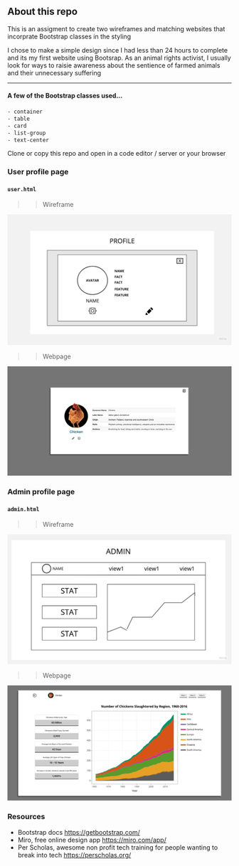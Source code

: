 ## About this repo

This is an assigment to create two wireframes and matching websites that incorprate Bootstrap classes in the styling

I chose to make a simple design since I had less than 24 hours to complete and its my first website using Bootsrap. As an animal rights activist, I usually look for ways to raisie awareness about the sentience of farmed animals and their unnecessary suffering

----

#### A few of the Bootstrap classes used...
```
- container
- table
- card
- list-group
- text-center
```

Clone or copy this repo and open in a code editor / server or your browser

### User profile page
#### `user.html`

>> Wireframe

![Alt text](user-wireframe.jpeg)

>> Webpage

![Alt text](user-page.png)


### Admin profile page
#### `admin.html`

>> Wireframe

![Alt text](admin-wireframe.jpeg)

>> Webpage

![Alt text](admin-page.png)


### Resources

- Bootstrap docs https://getbootstrap.com/
- Miro, free online design app https://miro.com/app/
- Per Scholas, awesome non profit tech training for people wanting to break into tech https://perscholas.org/
